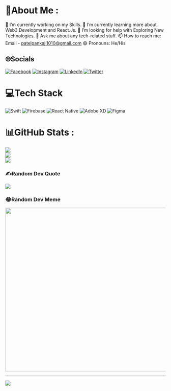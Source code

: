 # 💫About Me :
🔭 I’m currently working on my Skills.
🌱 I’m currently learning more about Web3 Development and React.Js.
🤔 I’m looking for help with Exploring New Technologies.
💬 Ask me about any tech-related stuff.
📫 How to reach me: Email - patelpankaj.1010@gmail.com
😄 Pronouns: He/His

## 🌐Socials
[![Facebook](https://img.shields.io/badge/Facebook-%231877F2.svg?logo=Facebook&logoColor=white)](https://facebook.com/https://www.facebook.com/pankaj.patel.564) [![Instagram](https://img.shields.io/badge/Instagram-%23E4405F.svg?logo=Instagram&logoColor=white)](https://instagram.com/pankajpatel1010) [![LinkedIn](https://img.shields.io/badge/LinkedIn-%230077B5.svg?logo=linkedin&logoColor=white)](https://linkedin.com/in/https://www.linkedin.com/in/erpankajpatel/) [![Twitter](https://img.shields.io/badge/Twitter-%231DA1F2.svg?logo=Twitter&logoColor=white)](https://twitter.com/Er_pankaj10) 

# 💻Tech Stack
![Swift](https://img.shields.io/badge/swift-F54A2A?style=for-the-badge&logo=swift&logoColor=white) ![Firebase](https://img.shields.io/badge/firebase-%23039BE5.svg?style=for-the-badge&logo=firebase) ![React Native](https://img.shields.io/badge/react_native-%2320232a.svg?style=for-the-badge&logo=react&logoColor=%2361DAFB) ![Adobe XD](https://img.shields.io/badge/Adobe%20XD-470137?style=for-the-badge&logo=Adobe%20XD&logoColor=#FF61F6) 	![Figma](https://img.shields.io/badge/figma-%23F24E1E.svg?style=for-the-badge&logo=figma&logoColor=white)
# 📊GitHub Stats :
![](https://github-readme-stats.vercel.app/api?username=erpankajpatel&theme=onedark&hide_border=false&include_all_commits=false&count_private=false)<br/>
![](https://github-readme-streak-stats.herokuapp.com/?user=erpankajpatel&theme=onedark&hide_border=false)<br/>
![](https://github-readme-stats.vercel.app/api/top-langs/?username=erpankajpatel&theme=onedark&hide_border=false&include_all_commits=false&count_private=false&layout=compact)

### ✍️Random Dev Quote
![](https://quotes-github-readme.vercel.app/api?type=horizontal&theme=radical)

### 😂Random Dev Meme
<img src="https://random-memer.herokuapp.com/" width="512px"/>

---
[![](https://visitcount.itsvg.in/api?id=erpankajpatel&icon=0&color=0)](https://visitcount.itsvg.in)
